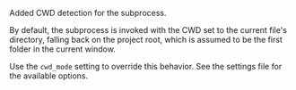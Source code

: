 Added CWD detection for the subprocess.

By default, the subprocess is invoked with the CWD set to the current file's directory, falling back on the project root, which is assumed to be the first folder in the current window.

Use the `cwd_mode` setting to override this behavior. See the settings file for the available options.
